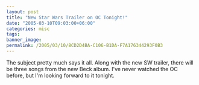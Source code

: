 ```yaml
---
layout: post
title: "New Star Wars Trailer on OC Tonight!"
date: "2005-03-10T09:03:00+06:00"
categories: misc 
tags: 
banner_image: 
permalink: /2005/03/10/8CD2D4BA-C106-B1DA-F7A176344293F0B3
---
```


The subject pretty much says it all. Along with the new SW trailer, there will be three songs from the new Beck album. I've never watched the OC before, but I'm looking forward to it tonight.